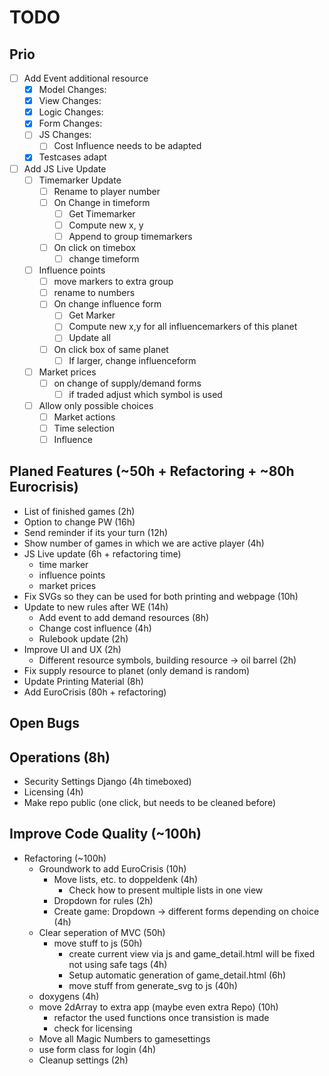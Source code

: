 # TODO

## Prio

- [ ] Add Event additional resource
  - [x] Model Changes:
  - [x] View Changes:
  - [x] Logic Changes:
  - [x] Form Changes:
  - [ ] JS Changes:
    - [ ] Cost Influence needs to be adapted
  - [x] Testcases adapt
- [ ] Add JS Live Update
  - [ ] Timemarker Update
    - [ ] Rename to player number
    - [ ] On Change in timeform
      - [ ] Get Timemarker
      - [ ] Compute new x, y
      - [ ] Append to group timemarkers
    - [ ] On click on timebox
      - [ ] change timeform
  - [ ] Influence points
    - [ ] move markers to extra group
    - [ ] rename to numbers
    - [ ] On change influence form
      - [ ] Get Marker
      - [ ] Compute new x,y for all influencemarkers of this planet
      - [ ] Update all
    - [ ] On click box of same planet
      - [ ] If larger, change influenceform
  - [ ] Market prices
    - [ ] on change of supply/demand forms
      - [ ] if traded adjust which symbol is used
  - [ ] Allow only possible choices
    - [ ] Market actions
    - [ ] Time selection
    - [ ] Influence

## Planed Features (~50h + Refactoring + ~80h Eurocrisis)

- List of finished games (2h)
- Option to change PW (16h)
- Send reminder if its your turn (12h)
- Show number of games in which we are active player (4h)
- JS Live update (6h + refactoring time)
  - time marker
  - influence points
  - market prices
- Fix SVGs so they can be used for both printing and webpage (10h)
- Update to new rules after WE (14h)
  - Add event to add demand resources (8h)
  - Change cost influence (4h)
  - Rulebook update (2h)
- Improve UI and UX (2h)
  - Different resource symbols, building resource -> oil barrel (2h)
- Fix supply resource to planet (only demand is random)
- Update Printing Material (8h)
- Add EuroCrisis (80h + refactoring)

## Open Bugs

## Operations (8h)

- Security Settings Django (4h timeboxed)
- Licensing (4h)
- Make repo public (one click, but needs to be cleaned before)
  
## Improve Code Quality (~100h)

- Refactoring (~100h)
  - Groundwork to add EuroCrisis (10h)
    - Move lists, etc. to doppeldenk (4h)
      - Check how to present multiple lists in one view
    - Dropdown for rules (2h)
    - Create game: Dropdown -> different forms depending on choice (4h)
  - Clear seperation of MVC (50h)
    - move stuff to js (50h)
      - create current view via js and game_detail.html will be fixed not using safe tags (4h)
      - Setup automatic generation of game_detail.html (6h)
      - move stuff from generate_svg to js (40h)
  - doxygens (4h)
  - move 2dArray to extra app (maybe even extra Repo) (10h)
    - refactor the used functions once transistion is made
    - check for licensing
  - Move all Magic Numbers to gamesettings
  - use form class for login (4h)
  - Cleanup settings (2h)
